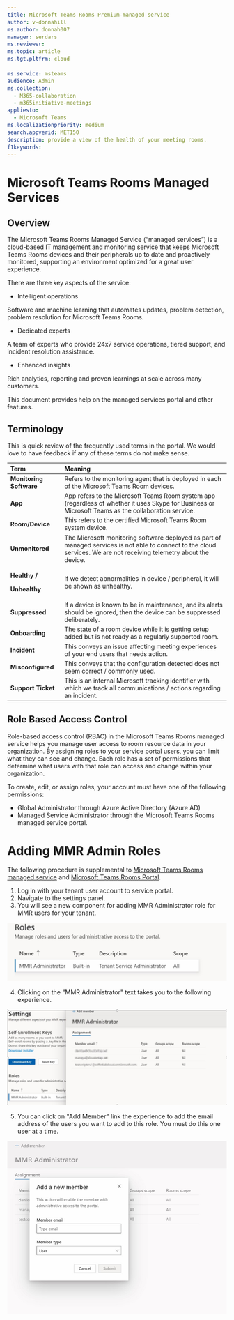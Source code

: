 ```yaml
---
title: Microsoft Teams Rooms Premium-managed service
author: v-donnahill
ms.author: donnah007
manager: serdars
ms.reviewer:  
ms.topic: article
ms.tgt.pltfrm: cloud

ms.service: msteams
audience: Admin
ms.collection: 
  - M365-collaboration
  - m365initiative-meetings
appliesto: 
  - Microsoft Teams
ms.localizationpriority: medium
search.appverid: MET150
description: provide a view of the health of your meeting rooms.
f1keywords: 
---
```




# Microsoft Teams Rooms Managed Services 

## Overview 
The Microsoft Teams Rooms Managed Service (“managed services”) is a cloud-based IT management and monitoring service that keeps Microsoft Teams Rooms devices and their peripherals up to date and proactively monitored, supporting an environment optimized for a great user experience.  



There are three key aspects of the service:  



- Intelligent operations  

Software and machine learning that automates updates, problem detection, problem resolution for Microsoft Teams Rooms.  



- Dedicated experts  

A team of experts who provide 24x7 service operations, tiered support, and incident resolution assistance.  



- Enhanced insights  

Rich analytics, reporting and proven learnings at scale across many customers.  



This document provides help on the managed services portal and other features.  
## Terminology 
This is quick review of the frequently used terms in the portal. We would love to have feedback if any of these terms do not make sense. 



|Term |Meaning |
| :- | :- |
|**Monitoring Software** |Refers to the monitoring agent that is deployed in each of the Microsoft Teams Room devices. |
|**App** |App refers to the Microsoft Teams Room system app (regardless of whether it uses Skype for Business or Microsoft Teams as the collaboration service. |
|**Room/Device** |This refers to the certified Microsoft Teams Room system device. |
|**Unmonitored** |The Microsoft monitoring software deployed as part of managed services is not able to connect to the cloud services. We are not receiving telemetry about the device. |
|<p>**Healthy /** </p><p>**Unhealthy** </p>|If we detect abnormalities in device / peripheral, it will be shown as unhealthy. |
|**Suppressed** |If a device is known to be in maintenance, and its alerts should be ignored, then the device can be suppressed deliberately.  |
|**Onboarding** |The state of a room device while it is getting setup added but is not ready as a regularly supported room.  |
|**Incident** |This conveys an issue affecting meeting experiences of your end users that needs action. |
|**Misconfigured** |This conveys that the configuration detected does not seem correct / commonly used. |
|**Support Ticket** |This is an internal Microsoft tracking identifier with which we track all communications / actions regarding an incident. |



## Role Based Access Control 
Role-based access control (RBAC) in the Microsoft Teams Rooms managed service helps you manage user access to room resource data in your organization. By assigning roles to your service portal users, you can limit what they can see and change. Each role has a set of permissions that determine what users with that role can access and change within your organization. 

To create, edit, or assign roles, your account must have one of the following permissions: 

- Global Administrator through Azure Active Directory (Azure AD) 
- Managed Service Administrator through the Microsoft Teams Rooms managed service portal. 



# Adding MMR Admin Roles
<!-- This section needs to be updated. -->

The following procedure is supplemental to [Microsoft Teams Rooms managed service](microsoft-teams-rooms-premium) and [Microsoft Teams Rooms Portal](managed-meeting-rooms-portal-guide). 


1. Log in with your tenant user account to service portal. 
1. Navigate to the settings panel. 
1. You will see a new component for adding MMR Administrator role for MMR users for your tenant.  

![alt text](media/premium-rbac.003.jpg) 



4. Clicking on the "MMR Administrator" text takes you to the following experience.  



![alt text](media/premium-rbac.004.jpg) 





5. You can click on "Add Member" link the experience to add the email address of the users you want to add to this role. You must do this one user at a time.  

![alt text](media/premium-rbac.005.jpg) 








